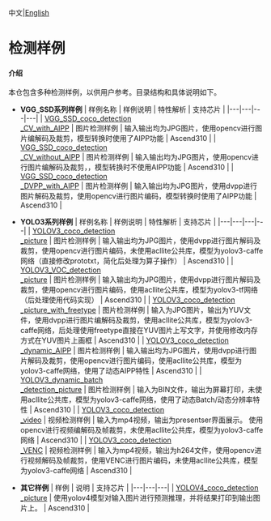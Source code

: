 中文|[English](README.md)

# 检测样例

#### 介绍
本仓包含多种检测样例，以供用户参考。目录结构和具体说明如下。    
- **VGG_SSD系列样例**
  | 样例名称  | 样例说明  | 特性解析  | 支持芯片 |
  |---|---|---|---|
  | [VGG_SSD_coco_detection<br>_CV_with_AIPP](./VGG_SSD_coco_detection_CV_with_AIPP)  | 图片检测样例  | 输入输出均为JPG图片，使用opencv进行图片编解码及裁剪，模型转换时使用了AIPP功能  | Ascend310 |
  | [VGG_SSD_coco_detection<br>_CV_without_AIPP](./VGG_SSD_coco_detection_CV_without_AIPP)  | 图片检测样例  | 输入输出均为JPG图片，使用opencv进行图片编解码及裁剪，，模型转换时不使用AIPP功能   | Ascend310 |
  | [VGG_SSD_coco_detection<br>_DVPP_with_AIPP](./VGG_SSD_coco_detection_DVPP_with_AIPP)  | 图片检测样例  |  输入输出均为JPG图片，使用dvpp进行图片解码及裁剪，使用opencv进行图片编码，模型转换时使用了AIPP功能  | Ascend310 |

- **YOLO3系列样例**
  | 样例名称  | 样例说明  | 特性解析  | 支持芯片 |
  |---|---|---|---|
  | [YOLOV3_coco_detection<br>_picture](./YOLOV3_coco_detection_picture)  | 图片检测样例  | 输入输出均为JPG图片，使用dvpp进行图片解码及裁剪，使用opencv进行图片编码，未使用acllite公共库，模型为yolov3-caffe网络（直接修改prototxt，简化后处理为算子操作）  | Ascend310 |
  | [YOLOV3_VOC_detection<br>_picture](./YOLOV3_VOC_detection_picture)  | 图片检测样例  | 输入输出均为JPG图片，使用dvpp进行图片解码及裁剪，使用opencv进行图片编码，使用acllite公共库，模型为yolov3-tf网络（后处理使用代码实现）  | Ascend310 |
  | [YOLOV3_coco_detection<br>_picture_with_freetype](./YOLOV3_coco_detection_picture_with_freetype)  | 图片检测样例  | 输入为JPG图片，输出为YUV文件，使用dvpp进行图片编解码及裁剪，使用acllite公共库，模型为yolov3-caffe网络，后处理使用freetype直接在YUV图片上写文字，并使用修改内存方式在YUV图片上画框  | Ascend310 |
  | [YOLOV3_coco_detection<br>_dynamic_AIPP](./YOLOV3_coco_detection_dynamic_AIPP)  | 图片检测样例  |  输入输出均为JPG图片，使用dvpp进行图片解码及裁剪，使用opencv进行图片编码，使用acllite公共库，模型为yolov3-caffe网络，使用了动态AIPP特性  | Ascend310 |
  | [YOLOV3_dynamic_batch<br>_detection_picture](./YOLOV3_dynamic_batch_detection_picture)  | 图片检测样例  | 输入为BIN文件，输出为屏幕打印，未使用acllite公共库，模型为yolov3-caffe网络，使用了动态Batch/动态分辨率特性 | Ascend310 |
  | [YOLOV3_coco_detection<br>_video](./YOLOV3_coco_detection_video)  | 视频检测样例  | 输入为mp4视频，输出为presentser界面展示。 使用opencv进行视频编解码及帧裁剪，未使用acllite公共库，模型为yolov3-caffe网络 | Ascend310 |
  | [YOLOV3_coco_detection<br>_VENC](./YOLOV3_coco_detection_VENC)  | 视频检测样例  | 输入为mp4视频，输出为h264文件，使用opencv进行视频解码及帧裁剪，使用VENC进行图片编码，未使用acllite公共库，模型为yolov3-caffe网络  | Ascend310 |
   
- **其它样例**
  | 样例  | 说明  | 支持芯片 |
  |---|---|---|
  | [YOLOV4_coco_detection<br>_picture](./YOLOV4_coco_detection_picture)  | 使用yolov4模型对输入图片进行预测推理，并将结果打印到输出图片上。  | Ascend310 |
